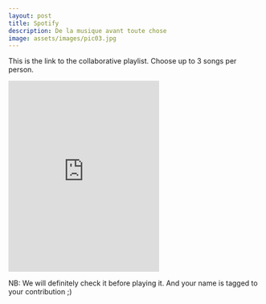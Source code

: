 ```yaml
---
layout: post
title: Spotify
description: De la musique avant toute chose
image: assets/images/pic03.jpg
---
```


This is the link to the collaborative playlist.
Choose up to 3 songs per person.

<iframe src="https://open.spotify.com/embed/user/1161930608/playlist/37TTL2wk0vgfYXCqfTjGBW" width="300" height="380" frameborder="0" allowtransparency="true" allow="encrypted-media"></iframe>

NB: We will definitely check it before playing it. 
And your name is tagged to your contribution ;)
